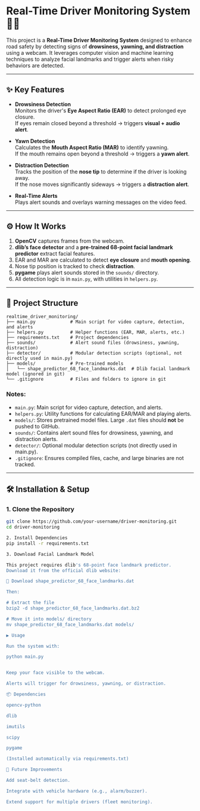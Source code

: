 # Real-Time Driver Monitoring System 🚗👀

This project is a **Real-Time Driver Monitoring System** designed to enhance road safety by detecting signs of **drowsiness, yawning, and distraction** using a webcam. It leverages computer vision and machine learning techniques to analyze facial landmarks and trigger alerts when risky behaviors are detected.

---

## ✨ Key Features
- **Drowsiness Detection**  
  Monitors the driver's **Eye Aspect Ratio (EAR)** to detect prolonged eye closure.  
  If eyes remain closed beyond a threshold → triggers **visual + audio alert**.

- **Yawn Detection**  
  Calculates the **Mouth Aspect Ratio (MAR)** to identify yawning.  
  If the mouth remains open beyond a threshold → triggers a **yawn alert**.

- **Distraction Detection**  
  Tracks the position of the **nose tip** to determine if the driver is looking away.  
  If the nose moves significantly sideways → triggers a **distraction alert**.

- **Real-Time Alerts**  
  Plays alert sounds and overlays warning messages on the video feed.

---

## ⚙️ How It Works
1. **OpenCV** captures frames from the webcam.  
2. **dlib’s face detector** and a **pre-trained 68-point facial landmark predictor** extract facial features.  
3. EAR and MAR are calculated to detect **eye closure** and **mouth opening**.  
4. Nose tip position is tracked to check **distraction**.  
5. **pygame** plays alert sounds stored in the `sounds/` directory.  
6. All detection logic is in `main.py`, with utilities in `helpers.py`.

---

## 📂 Project Structure

```
realtime_driver_monitoring/
├── main.py             # Main script for video capture, detection, and alerts
├── helpers.py          # Helper functions (EAR, MAR, alerts, etc.)
├── requirements.txt    # Project dependencies
├── sounds/             # Alert sound files (drowsiness, yawning, distraction)
├── detector/           # Modular detection scripts (optional, not directly used in main.py)
├── models/             # Pre-trained models
│   └── shape_predictor_68_face_landmarks.dat  # Dlib facial landmark model (ignored in git)
└── .gitignore          # Files and folders to ignore in git
```

### Notes:

* `main.py`: Main script for video capture, detection, and alerts.
* `helpers.py`: Utility functions for calculating EAR/MAR and playing alerts.
* `models/`: Stores pretrained model files. Large `.dat` files should **not** be pushed to GitHub.
* `sounds/`: Contains alert sound files for drowsiness, yawning, and distraction alerts.
* `detector/`: Optional modular detection scripts (not directly used in main.py).
* `.gitignore`: Ensures compiled files, cache, and large binaries are not tracked.


---

## 🛠️ Installation & Setup

### 1. Clone the Repository
```bash
git clone https://github.com/your-username/driver-monitoring.git
cd driver-monitoring

2. Install Dependencies
pip install -r requirements.txt

3. Download Facial Landmark Model

This project requires dlib's 68-point face landmark predictor.
Download it from the official dlib website:

🔗 Download shape_predictor_68_face_landmarks.dat

Then:

# Extract the file
bzip2 -d shape_predictor_68_face_landmarks.dat.bz2

# Move it into models/ directory
mv shape_predictor_68_face_landmarks.dat models/

▶️ Usage

Run the system with:

python main.py


Keep your face visible to the webcam.

Alerts will trigger for drowsiness, yawning, or distraction.

📦 Dependencies

opencv-python

dlib

imutils

scipy

pygame

(Installed automatically via requirements.txt)

🚀 Future Improvements

Add seat-belt detection.

Integrate with vehicle hardware (e.g., alarm/buzzer).

Extend support for multiple drivers (fleet monitoring).
